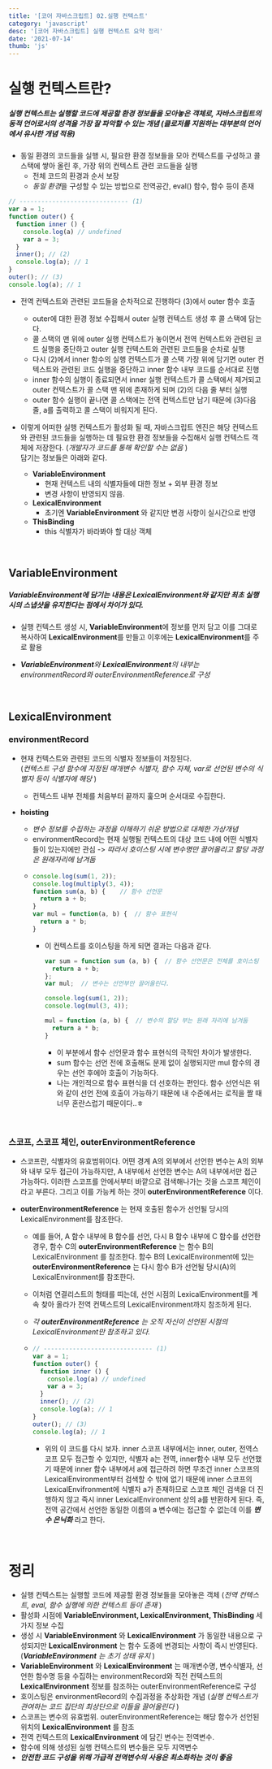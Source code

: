 ```yaml
---
title: '[코어 자바스크립트] 02.실행 컨텍스트'
category: 'javascript'
desc: '[코어 자바스크립트] 실행 컨텍스트 요약 정리'
date: '2021-07-14'
thumb: 'js'
---
```


# 실행 컨텍스트란?
##### 실행 컨텍스트는 **실행할 코드에 제공할 환경 정보들을 모아놓은 객체**로, 자바스크립트의 동적 언어로서의 성격을 가장 잘 파악할 수 있는 개념 (클로저를 지원하는 대부분의 언어에서 유사한 개념 적용)

- 동일 환경의 코드들을 실행 시, 필요한 환경 정보들을 모아 컨텍스트를 구성하고 콜 스택에 쌓아 올린 후, 가장 위의 컨텍스트 관련 코드들을 실행
  - 전체 코드의 환경과 순서 보장
  - *동일 환경*을 구성할 수 있는 방법으로 전역공간, eval() 함수, 함수 등이 존재
``` javascript
// ------------------------------ (1)
var a = 1;
function outer() {
  function inner () {
    console.log(a) // undefined
    var a = 3;
  }
  inner(); // (2)
  console.log(a); // 1
}
outer(); // (3)
console.log(a); // 1
```
- 전역 컨텍스트와 관련된 코드들을 순차적으로 진행하다 (3)에서 outer 함수 호출
  - outer에 대한 환경 정보 수집해서 outer 실행 컨텍스트 생성 후 콜 스택에 담는다.
  - 콜 스택의 맨 위에 outer 실행 컨텍스트가 놓이면서 전역 컨텍스트와 관련된 코드 실행을 중단하고 outer 실행 컨텍스트와 관련된 코드들을 순차로 실행
  - 다시 (2)에서 inner 함수의 실행 컨텍스트가 콜 스택 가장 위에 담기면 outer 컨텍스트와 관련된 코드 실행을 중단하고 inner 함수 내부 코드를 순서대로 진행
  - inner 함수의 실행이 종료되면서 inner 실행 컨텍스트가 콜 스택에서 제거되고 outer 컨텍스트가 콜 스택 맨 위에 존재하게 되며 (2)의 다음 줄 부터 실행
  - outer 함수 실행이 끝나면 콜 스택에는 전역 컨텍스트만 남기 때문에 (3)다음 줄, a를 출력하고 콜 스택이 비워지게 된다.

- 이렇게 어떠한 실행 컨텍스트가 활성화 될 때, 자바스크립트 엔진은 해당 컨텍스트와 관련된 코드들을 실행하는 데 필요한 환경 정보들을 수집해서 실행 컨텍스트 객체에 저장한다. (*개발자가 코드를 통해 확인할 수는 없음* )  
담기는 정보들은 아래와 같다.
  - **VariableEnvironment**
    - 현재 컨텍스트 내의 식별자들에 대한 정보 + 외부 환경 정보
    - 변경 사항이 반영되지 않음.
  - **LexicalEnvironment**
    - 초기엔 **VariableEnvironment** 와 같지만 변경 사항이 실시간으로 반영
  - **ThisBinding**
    - this 식별자가 바라봐야 할 대상 객체
  
  &nbsp;
## VariableEnvironment
##### **VariableEnvironment**에 담기는 내용은 **LexicalEnvironment**와 같지만 최초 실행 시의 스냅샷을 유지한다는 점에서 차이가 있다.
- 실행 컨텍스트 생성 시, **VariableEnvironment**에 정보를 먼저 담고 이를 그대로 복사하여 **LexicalEnvironment**를 만들고 이후에는 **LexicalEnvironment**를 주로 활용
- ***VariableEnvironment**와 **LexicalEnvironment**의 내부는 environmentRecord와 outerEnvironmentReference로 구성*

  &nbsp;
## LexicalEnvironment
### environmentRecord
- 현재 컨텍스트와 관련된 코드의 식별자 정보들이 저장된다.  
(*컨텍스트 구성 함수에 지정된 매개변수 식별자, 함수 자체, var로 선언된 변수의 식별자 등이 식별자에 해당* )
  - 컨텍스트 내부 전체를 처음부터 끝까지 훑으며 순서대로 수집한다.
- **hoisting** 
  - *변수 정보를 수집하는 과정을 이해하기 쉬운 방법으로 대체한 가상개념*
  - environmentRecord는 현재 실행될 컨텍스트의 대상 코드 내에 어떤 식별자들이 있는지에만 관심 -> *따라서 호이스팅 시에 변수명만 끌어올리고 할당 과정은 원래자리에 남겨둠*
  - ``` javascript
    console.log(sum(1, 2));
    console.log(multiply(3, 4));
    function sum(a, b) {    // 함수 선언문
      return a + b;
    }
    var mul = function(a, b) {  // 함수 표현식
      return a * b;
    }
    ```
    - 이 컨텍스트를 호이스팅을 하게 되면 결과는 다음과 같다.
      ``` javascript
      var sum = function sum (a, b) {  // 함수 선언문은 전체를 호이스팅
        return a + b;
      };
      var mul;  // 변수는 선언부만 끌어올린다.
      
      console.log(sum(1, 2));
      console.log(mul(3, 4));

      mul = function (a, b) {  // 변수의 할당 부는 원래 자리에 남겨둠
        return a * b;
      }
      ```
      - 이 부분에서 함수 선언문과 함수 표현식의 극적인 차이가 발생한다.
      - sum 함수는 선언 전에 호출해도 문제 없이 실행되지만 mul 함수의 경우는 선언 후에야 호출이 가능하다.
      - 나는 개인적으로 함수 표현식을 더 선호하는 편인다. 함수 선언식은 위와 같이 선언 전에 호출이 가능하기 때문에 내 수준에서는 로직을 짤 때 너무 혼란스럽기 때문이다..ㅎ
  
  &nbsp;
### 스코프, 스코프 체인, **outerEnvironmentReference**
- 스코프란, 식별자의 유효범위이다. 어떤 경계 A의 외부에서 선언한 변수는 A의 외부와 내부 모두 접근이 가능하지만, A 내부에서 선언한 변수는 A의 내부에서만 접근 가능하다. 이러한 스코프를 안에서부터 바깥으로 검색해나가는 것을 스코프 체인이라고 부른다. 그리고 이를 가능케 하는 것이 **outerEnvironmentReference** 이다.

    
- **outerEnvironmentReference** 는 현재 호출된 함수가 선언될 당시의 LexicalEnvironment를 참조한다.
  - 예를 들어, A 함수 내부에 B 함수를 선언, 다시 B 함수 내부에 C 함수를 선언한 경우, 함수 C의 **outerEnvironmentReference** 는 함수 B의 LexicalEnvironment 를 참조한다. 함수 B의 LexicalEnvironment에 있는 **outerEnvironmentReference** 는 다시 함수 B가 선언될 당시(A)의 LexicalEnvironment를 참조한다.
  - 이처럼 연결리스트의 형태를 띠는데, 선언 시점의 LexicalEnvironment를 계속 찾아 올라가 전역 컨텍스트의 LexicalEnvironment까지 참조하게 된다.
  - *각  **outerEnvironmentReference**  는 오직 자신이 선언된 시점의 LexicalEnvironment만 참조하고 있다.*

  - ``` javascript
    // ------------------------------ (1)
    var a = 1;
    function outer() {
      function inner () {
        console.log(a) // undefined
        var a = 3;
      }
      inner(); // (2)
      console.log(a); // 1
    }
    outer(); // (3)
    console.log(a); // 1
    ```
    - 위의 이 코드를 다시 보자. inner 스코프 내부에서는 inner, outer, 전역스코프 모두 접근할 수 있지만, 식별자 a는 전역, inner함수 내부 모두 선언했기 때문에 inner 함수 내부에서 a에 접근하려 하면 무조건 inner 스코프의 LexicalEnvironment부터 검색할 수 밖에 없기 때문에 inner 스코프의 LexicalEnvifronment에 식별자 a가 존재하므로 스코프 체인 검색을 더 진행하지 않고 즉시 inner LexicalEnvironment 상의 a를 반환하게 된다. 즉, 전역 공간에서 선언한 동일한 이름의 a 변수에는 접근할 수 없는데 이를 ***변수 은닉화*** 라고 한다.

  &nbsp;
# 정리
- 실행 컨텍스트는 실행할 코드에 제공할 환경 정보들을 모아놓은 객체 (*전역 컨텍스트, eval, 함수 실행에 의한 컨텍스트 등이 존재* )
- 활성화 시점에 **VariableEnvironment, LexicalEnvironment, ThisBinding** 세가지 정보 수집
- 생성 시 **VariableEnvironment** 와 **LexicalEnvironment** 가 동일한 내용으로 구성되지만 **LexicalEnvironment** 는 함수 도중에 변경되는 사항이 즉시 반영된다. (***VariableEnvironment** 는 초기 상태 유지* )
- **VariableEnvironment** 와 **LexicalEnvironment** 는 매개변수명, 변수식별자, 선언한 함수명 등을 수집하는 environmentRecord와 직전 컨텍스트의 **LexicalEnvironment** 정보를 참조하는 outerEnvironmentReference로 구성
- 호이스팅은 environmentRecord의 수집과정을 추상화한 개념 (*실행 컨텍스트가 관여하는 코드 집단의 최상단으로 이들을 끌어올린다* )
- 스코프는 변수의 유효범위. outerEnvironmentReference는 해당 함수가 선언된 위치의 **LexicalEnvironment** 를 참조
- 전역 컨텍스트의 **LexicalEnvironment** 에 담긴 변수는 전역변수.
- 함수에 의해 생성된 실행 컨텍스트의 변수들은 모두 지역변수
- ***안전한 코드 구성을 위해 가급적 전역변수의 사용은 최소화하는 것이 좋음***
